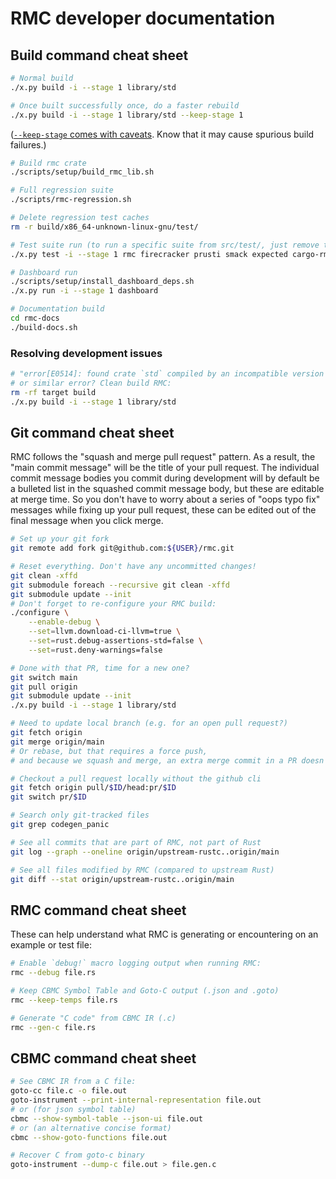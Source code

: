 # RMC developer documentation

## Build command cheat sheet

```bash
# Normal build
./x.py build -i --stage 1 library/std
```
```bash
# Once built successfully once, do a faster rebuild
./x.py build -i --stage 1 library/std --keep-stage 1
```
([`--keep-stage` comes with caveats](https://rustc-dev-guide.rust-lang.org/building/suggested.html#incremental-builds-with---keep-stage). Know that it may cause spurious build failures.)
```bash
# Build rmc crate
./scripts/setup/build_rmc_lib.sh
```
```bash
# Full regression suite
./scripts/rmc-regression.sh
```
```bash
# Delete regression test caches
rm -r build/x86_64-unknown-linux-gnu/test/
```
```bash
# Test suite run (to run a specific suite from src/test/, just remove the others)
./x.py test -i --stage 1 rmc firecracker prusti smack expected cargo-rmc rmc-docs
```
```bash
# Dashboard run
./scripts/setup/install_dashboard_deps.sh
./x.py run -i --stage 1 dashboard
```
```bash
# Documentation build
cd rmc-docs
./build-docs.sh
```

### Resolving development issues

```bash
# "error[E0514]: found crate `std` compiled by an incompatible version of rustc"
# or similar error? Clean build RMC:
rm -rf target build
./x.py build -i --stage 1 library/std
```

## Git command cheat sheet

RMC follows the "squash and merge pull request" pattern.
As a result, the "main commit message" will be the title of your pull request.
The individual commit message bodies you commit during development will by default be a bulleted list in the squashed commit message body, but these are editable at merge time.
So you don't have to worry about a series of "oops typo fix" messages while fixing up your pull request, these can be edited out of the final message when you click merge.

```bash
# Set up your git fork
git remote add fork git@github.com:${USER}/rmc.git
```
```bash
# Reset everything. Don't have any uncommitted changes!
git clean -xffd
git submodule foreach --recursive git clean -xffd
git submodule update --init
# Don't forget to re-configure your RMC build:
./configure \
    --enable-debug \
    --set=llvm.download-ci-llvm=true \
    --set=rust.debug-assertions-std=false \
    --set=rust.deny-warnings=false
```
```bash
# Done with that PR, time for a new one?
git switch main
git pull origin
git submodule update --init
./x.py build -i --stage 1 library/std
```
```bash
# Need to update local branch (e.g. for an open pull request?)
git fetch origin
git merge origin/main
# Or rebase, but that requires a force push,
# and because we squash and merge, an extra merge commit in a PR doesn't hurt.
```
```bash
# Checkout a pull request locally without the github cli
git fetch origin pull/$ID/head:pr/$ID
git switch pr/$ID
```
```bash
# Search only git-tracked files
git grep codegen_panic
```
```bash
# See all commits that are part of RMC, not part of Rust
git log --graph --oneline origin/upstream-rustc..origin/main
```
```bash
# See all files modified by RMC (compared to upstream Rust)
git diff --stat origin/upstream-rustc..origin/main
```

## RMC command cheat sheet

These can help understand what RMC is generating or encountering on an example or test file:

```bash
# Enable `debug!` macro logging output when running RMC:
rmc --debug file.rs
```
```bash
# Keep CBMC Symbol Table and Goto-C output (.json and .goto)
rmc --keep-temps file.rs
```
```bash
# Generate "C code" from CBMC IR (.c)
rmc --gen-c file.rs
```

## CBMC command cheat sheet

```bash
# See CBMC IR from a C file:
goto-cc file.c -o file.out
goto-instrument --print-internal-representation file.out
# or (for json symbol table)
cbmc --show-symbol-table --json-ui file.out
# or (an alternative concise format)
cbmc --show-goto-functions file.out
```
```bash
# Recover C from goto-c binary
goto-instrument --dump-c file.out > file.gen.c
```
